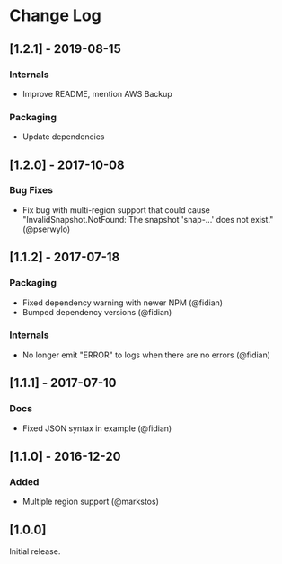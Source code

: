 
# Change Log

## [1.2.1] - 2019-08-15

### Internals 

 * Improve README, mention AWS Backup

### Packaging

 * Update dependencies

## [1.2.0] - 2017-10-08

### Bug Fixes

 * Fix bug with multi-region support that could cause
   "InvalidSnapshot.NotFound: The snapshot 'snap-...' does not exist." (@pserwylo)

## [1.1.2] - 2017-07-18

### Packaging

 * Fixed dependency warning with newer NPM (@fidian)
 * Bumped dependency versions (@fidian)

### Internals

 * No longer emit "ERROR" to logs when there are no errors (@fidian)

## [1.1.1] - 2017-07-10

### Docs

 * Fixed JSON syntax in example (@fidian)

## [1.1.0] - 2016-12-20

### Added

 * Multiple region support (@markstos)

## [1.0.0]

Initial release.
